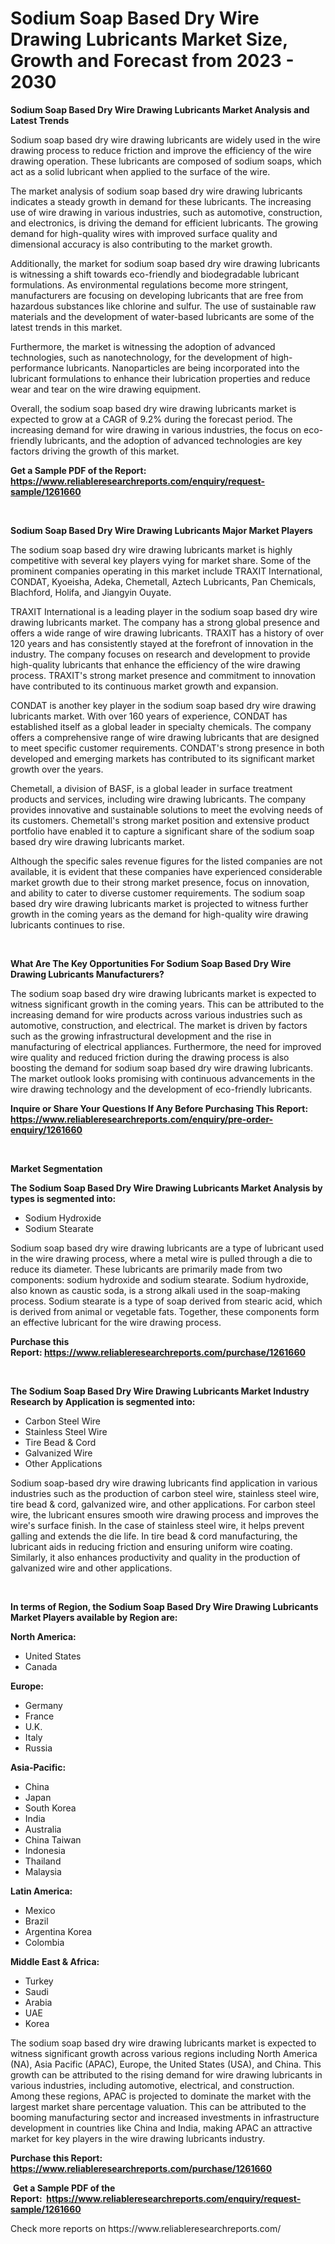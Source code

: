 <p><h1>Sodium Soap Based Dry Wire Drawing Lubricants Market Size, Growth and Forecast from 2023 - 2030</h1></p><p><strong>Sodium Soap Based Dry Wire Drawing Lubricants Market Analysis and Latest Trends</strong></p>
<p><p>Sodium soap based dry wire drawing lubricants are widely used in the wire drawing process to reduce friction and improve the efficiency of the wire drawing operation. These lubricants are composed of sodium soaps, which act as a solid lubricant when applied to the surface of the wire.</p><p>The market analysis of sodium soap based dry wire drawing lubricants indicates a steady growth in demand for these lubricants. The increasing use of wire drawing in various industries, such as automotive, construction, and electronics, is driving the demand for efficient lubricants. The growing demand for high-quality wires with improved surface quality and dimensional accuracy is also contributing to the market growth.</p><p>Additionally, the market for sodium soap based dry wire drawing lubricants is witnessing a shift towards eco-friendly and biodegradable lubricant formulations. As environmental regulations become more stringent, manufacturers are focusing on developing lubricants that are free from hazardous substances like chlorine and sulfur. The use of sustainable raw materials and the development of water-based lubricants are some of the latest trends in this market.</p><p>Furthermore, the market is witnessing the adoption of advanced technologies, such as nanotechnology, for the development of high-performance lubricants. Nanoparticles are being incorporated into the lubricant formulations to enhance their lubrication properties and reduce wear and tear on the wire drawing equipment.</p><p>Overall, the sodium soap based dry wire drawing lubricants market is expected to grow at a CAGR of 9.2% during the forecast period. The increasing demand for wire drawing in various industries, the focus on eco-friendly lubricants, and the adoption of advanced technologies are key factors driving the growth of this market.</p></p>
<p><strong>Get a Sample PDF of the Report:&nbsp; <a href="https://www.reliableresearchreports.com/enquiry/request-sample/1261660">https://www.reliableresearchreports.com/enquiry/request-sample/1261660</a></strong></p>
<p>&nbsp;</p>
<p><strong>Sodium Soap Based Dry Wire Drawing Lubricants Major Market Players</strong></p>
<p><p>The sodium soap based dry wire drawing lubricants market is highly competitive with several key players vying for market share. Some of the prominent companies operating in this market include TRAXIT International, CONDAT, Kyoeisha, Adeka, Chemetall, Aztech Lubricants, Pan Chemicals, Blachford, Holifa, and Jiangyin Ouyate.</p><p>TRAXIT International is a leading player in the sodium soap based dry wire drawing lubricants market. The company has a strong global presence and offers a wide range of wire drawing lubricants. TRAXIT has a history of over 120 years and has consistently stayed at the forefront of innovation in the industry. The company focuses on research and development to provide high-quality lubricants that enhance the efficiency of the wire drawing process. TRAXIT's strong market presence and commitment to innovation have contributed to its continuous market growth and expansion.</p><p>CONDAT is another key player in the sodium soap based dry wire drawing lubricants market. With over 160 years of experience, CONDAT has established itself as a global leader in specialty chemicals. The company offers a comprehensive range of wire drawing lubricants that are designed to meet specific customer requirements. CONDAT's strong presence in both developed and emerging markets has contributed to its significant market growth over the years.</p><p>Chemetall, a division of BASF, is a global leader in surface treatment products and services, including wire drawing lubricants. The company provides innovative and sustainable solutions to meet the evolving needs of its customers. Chemetall's strong market position and extensive product portfolio have enabled it to capture a significant share of the sodium soap based dry wire drawing lubricants market.</p><p>Although the specific sales revenue figures for the listed companies are not available, it is evident that these companies have experienced considerable market growth due to their strong market presence, focus on innovation, and ability to cater to diverse customer requirements. The sodium soap based dry wire drawing lubricants market is projected to witness further growth in the coming years as the demand for high-quality wire drawing lubricants continues to rise.</p></p>
<p>&nbsp;</p>
<p><strong>What Are The Key Opportunities For Sodium Soap Based Dry Wire Drawing Lubricants Manufacturers?</strong></p>
<p><p>The sodium soap based dry wire drawing lubricants market is expected to witness significant growth in the coming years. This can be attributed to the increasing demand for wire products across various industries such as automotive, construction, and electrical. The market is driven by factors such as the growing infrastructural development and the rise in manufacturing of electrical appliances. Furthermore, the need for improved wire quality and reduced friction during the drawing process is also boosting the demand for sodium soap based dry wire drawing lubricants. The market outlook looks promising with continuous advancements in the wire drawing technology and the development of eco-friendly lubricants.</p></p>
<p><strong>Inquire or Share Your Questions If Any Before Purchasing This Report: <a href="https://www.reliableresearchreports.com/enquiry/pre-order-enquiry/1261660">https://www.reliableresearchreports.com/enquiry/pre-order-enquiry/1261660</a></strong></p>
<p>&nbsp;</p>
<p><strong>Market Segmentation</strong></p>
<p><strong>The Sodium Soap Based Dry Wire Drawing Lubricants Market Analysis by types is segmented into:</strong></p>
<p><ul><li>Sodium Hydroxide</li><li>Sodium Stearate</li></ul></p>
<p><p>Sodium soap based dry wire drawing lubricants are a type of lubricant used in the wire drawing process, where a metal wire is pulled through a die to reduce its diameter. These lubricants are primarily made from two components: sodium hydroxide and sodium stearate. Sodium hydroxide, also known as caustic soda, is a strong alkali used in the soap-making process. Sodium stearate is a type of soap derived from stearic acid, which is derived from animal or vegetable fats. Together, these components form an effective lubricant for the wire drawing process.</p></p>
<p><strong>Purchase this Report:&nbsp;<a href="https://www.reliableresearchreports.com/purchase/1261660">https://www.reliableresearchreports.com/purchase/1261660</a></strong></p>
<p>&nbsp;</p>
<p><strong>The Sodium Soap Based Dry Wire Drawing Lubricants Market Industry Research by Application is segmented into:</strong></p>
<p><ul><li>Carbon Steel Wire</li><li>Stainless Steel Wire</li><li>Tire Bead & Cord</li><li>Galvanized Wire</li><li>Other Applications</li></ul></p>
<p><p>Sodium soap-based dry wire drawing lubricants find application in various industries such as the production of carbon steel wire, stainless steel wire, tire bead & cord, galvanized wire, and other applications. For carbon steel wire, the lubricant ensures smooth wire drawing process and improves the wire's surface finish. In the case of stainless steel wire, it helps prevent galling and extends the die life. In tire bead & cord manufacturing, the lubricant aids in reducing friction and ensuring uniform wire coating. Similarly, it also enhances productivity and quality in the production of galvanized wire and other applications.</p></p>
<p>&nbsp;</p>
<p><strong>In terms of Region, the Sodium Soap Based Dry Wire Drawing Lubricants Market Players available by Region are:</strong></p>
<p>
    <p> <strong> North America: </strong>
        <ul>
            <li>United States</li>
            <li>Canada</li>
        </ul>
        </p> 
    <p> <strong> Europe: </strong>
        <ul>
            <li>Germany</li>
            <li>France</li>
            <li>U.K.</li>
            <li>Italy</li>
            <li>Russia</li>
        </ul>
        </p> 
    <p> <strong> Asia-Pacific: </strong>
        <ul>
            <li>China</li>
            <li>Japan</li>
            <li>South Korea</li>
            <li>India</li>
            <li>Australia</li>
            <li>China Taiwan</li>
            <li>Indonesia</li>
            <li>Thailand</li>
            <li>Malaysia</li>
        </ul>
        </p> 
    <p> <strong> Latin America: </strong>
        <ul>
            <li>Mexico</li>
            <li>Brazil</li>
            <li>Argentina Korea</li>
            <li>Colombia</li>
        </ul>
        </p> 
    <p> <strong> Middle East & Africa: </strong>
        <ul>
            <li>Turkey</li>
            <li>Saudi</li>
            <li>Arabia</li>
            <li>UAE</li>
            <li>Korea</li>
        </ul>
    </p>
    </p>
<p><p>The sodium soap based dry wire drawing lubricants market is expected to witness significant growth across various regions including North America (NA), Asia Pacific (APAC), Europe, the United States (USA), and China. This growth can be attributed to the rising demand for wire drawing lubricants in various industries, including automotive, electrical, and construction. Among these regions, APAC is projected to dominate the market with the largest market share percentage valuation. This can be attributed to the booming manufacturing sector and increased investments in infrastructure development in countries like China and India, making APAC an attractive market for key players in the wire drawing lubricants industry.</p></p>
<p><strong>Purchase this Report: <a href="https://www.reliableresearchreports.com/purchase/1261660">https://www.reliableresearchreports.com/purchase/1261660</a></strong></p>
<p>&nbsp;<strong>Get a Sample PDF of the Report:&nbsp;&nbsp;<a href="https://www.reliableresearchreports.com/enquiry/request-sample/1261660">https://www.reliableresearchreports.com/enquiry/request-sample/1261660</a></strong></p>
<p><strong></strong></p>
<p>Check more reports on https://www.reliableresearchreports.com/</p>